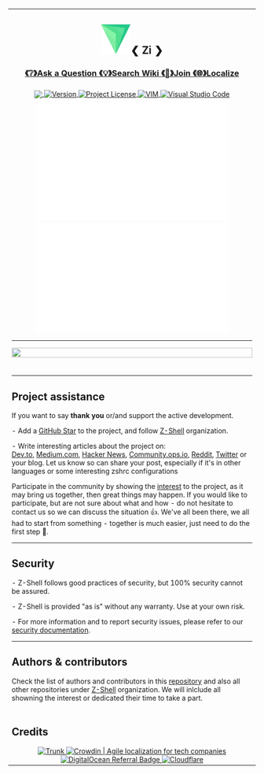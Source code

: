 <!-- @format -->

<!-- markdownlint-disable MD041 -->
<table style="width:100%;height:auto">
<tr align="justify" margin-left="auto" margin-right="auto"><td align="center">
  <h2>
  <a title="❮ Zi ❯" target="_self" href="https://github.com/z-shell/wiki">
  <img style="width:60;height:60px"
    src="https://raw.githubusercontent.com/z-shell/zi/main/docs/images/logo.svg"
    alt="Logo" /></a>❮ Zi ❯
  </h2>
<h3>
  <a href="https://discussions.zshell.dev/">《❔》Ask a Question </a>
  <a href="https://wiki.zshell.dev/search/">《💡》Search Wiki </a>
  <a href="https://github.com/z-shell/community/issues/new?assignees=&labels=%F0%9F%91%A5+member&template=membership.yml&title=team%3A+">《💜》Join </a>
  <a href="https://translate.zshell.dev/">《🌐》Localize </a>
</h3>

  </tr>
<tr>
<td align="center">
  <a title="Crowdin" target="_self" href="https://translate.zshell.dev/">
    <img align="center" src="https://badges.crowdin.net/e/f108c12713ee8526ac878d5671ad6e29/localized.svg" />
  </a>
  <a title="Releases" target="_self" href="https://github.com/z-shell/wiki/releases">
    <img align="center" src="https://img.shields.io/github/tag/z-shell/wiki.svg" alt="Version" />
  </a>
  <a title="License GPL-3.0" target="_self" href="https://www.gnu.org/licenses/gpl-3.0">
    <img align="center" src="https://img.shields.io/badge/License-GPL%20v3-blue.svg" alt="Project License" />
  </a>
  <a title="VIM" target="_self" href="https://github.com/z-shell/zi-vim-syntax">
    <img align="center" src="https://img.shields.io/badge/--019733?logo=vim" alt="VIM" />
  </a>
  <a title="wiki" target="_self" href="https://open.vscode.dev/z-shell/wiki">
    <img
      align="center"
      src="https://img.shields.io/badge/--007ACC?logo=visual%20studio%20code&logoColor=ffffff"
      alt="Visual Studio Code"
    />
  </a>
</td>
</tr>
<tr>
  <td align="center">
  <img
    align="center" style="width:80%;height:auto"
    src="https://raw.githubusercontent.com/z-shell/.github/main/metrics/plugin/followup/wiki_followup.svg"
  />
  <img
    align="center" style="width:80%;height:auto"
    src="https://raw.githubusercontent.com/z-shell/.github/main/metrics/plugin/metrics.svg"
  />
  </td>
</tr>
<tr>
<td align="center">
<a title="Zi Wiki" target="_self" href="https://github.com/z-shell/wiki">
  <img
    align="center" style="width:80%;height:auto"
    src="https://raw.githubusercontent.com/z-shell/.github/main/metrics/plugin/pagespeed/detailed.svg"
  /><hr />
</a>
<p align="center"><a href="https://asciinema.org/a/459358" target="_blank"><img align="center" style="width:100%;height:100%" src="https://asciinema.org/a/459358.svg" /></a><p>
  </td>
</tr>
<tr><td align="left">
  <hr />
<h2 align="left">Project assistance</h2>
<p> If you want to say <b>thank you</b> or/and support the active development.</p>
<p> - Add a <a href="https://github.com/z-shell/zi">GitHub Star</a> to the project, and follow <a href="https://github.com/z-shell">Z-Shell</a> organization. </p>
<p> - Write interesting articles about the project on: <br />
  <a href="https://dev.to/">Dev.to</a>, <a href="https://medium.com/">Medium.com</a>, <a href="https://news.ycombinator.com/news">Hacker News</a>, <a href="https://community.ops.io/zsh">Community.ops.io</a>, <a href="https://www.reddit.com/r/zsh/">Reddit</a>, <a href="https://twitter.com/zshell_zi">Twitter</a> or your blog. Let us know so can share your post, especially if it's in other languages or some interesting zshrc configurations </p>
<p> Participate in the community by showing the <a href="https://github.com/z-shell/community/issues/new?assignees=&labels=%F0%9F%91%A5+member&template=membership.yml&title=team%3A+">interest</a> to the project, as it may bring us together, then great things may happen. If you would like to participate, but are not sure about what and how - do not hesitate to contact us so we can discuss the situation 👍. We've all been there, we all had to start from something - together is much easier, just need to do the first step 🚀. </p>
<hr />
<h2 align="left">Security</h2>
<p> - Z-Shell follows good practices of security, but 100% security cannot be assured.</p>
<p> - Z-Shell is provided <bold>"as is"</bold> without any <bold>warranty</bold>. Use at your own risk. </p>
<p> - For more information and to report security issues, please refer to our <a href="https://github.com/z-shell/zi/blob/main/docs/SECURITY.md">security documentation</a>.</p>
<hr />
<h2 align="left">Authors & contributors</h2>
<p> Check the list of authors and contributors in this <a href="https://github.com/z-shell/zi/contributors">repository</a> and also all other repositories under <a href="https://github.com/z-shell">Z-Shell</a> organization. We will inlclude all showning the interest or dedicated their time to take a part.
</p>
</td>
</tr><tr><td align="center">
  <h2 align="left">Credits</h2>
  <a href="https://trunk.io" rel="nofollow">
    <img
      style="width: 140; height: 40px"
      src="https://storage.googleapis.com/digital-space/img/brand/trunk/trunk-white.svg"
      alt="Trunk"
    />
  </a>
  <a
    href="https://crowdin.com/?utm_source=badge&utm_medium=referral&utm_campaign=badge-add-on"
    rel="nofollow"
  >
    <img
      style="width: 140px; height: 40px"
      src="https://storage.googleapis.com/digital-space/img/brand/crowdin/localization-at-dark-rounded%402x.png"
      alt="Crowdin | Agile localization for tech companies"
    />
  </a>
  <a
    href="https://www.digitalocean.com/?refcode=090bdb63f800&utm_campaign=Referral_Invite&utm_medium=Referral_Program&utm_source=badge"
    rel="nofollow"
  >
    <img
      style="width: 140px; height: 40px"
      src="https://web-platforms.sfo2.digitaloceanspaces.com/WWW/Badge%203.svg"
      alt="DigitalOcean Referral Badge"
    />
  </a>
  <a href="https://cloudflare.com" rel="nofollow">
    <img
      style="width: 140px; height: 40px"
      src="https://storage.googleapis.com/digital-space/img/brand/cloudflare/cf-logo-v-rgb.png"
      alt="Cloudflare"
    />
    </a>
  </td></tr></table>
